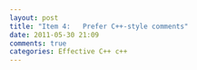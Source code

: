 ```yaml
---
layout: post
title: "Item 4:   Prefer C++-style comments"
date: 2011-05-30 21:09
comments: true
categories: Effective C++ c++
---
```

